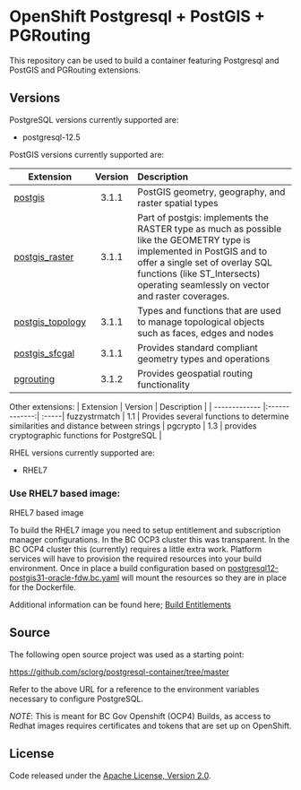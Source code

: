 # OpenShift Postgresql + PostGIS + PGRouting

This repository can be used to build a container featuring Postgresql and PostGIS and PGRouting extensions.

## Versions

PostgreSQL versions currently supported are:

- postgresql-12.5

PostGIS versions currently supported are:

| Extension                                                                  | Version | Description                                                                                                                                                                                                                                   |
| -------------------------------------------------------------------------- | :-----: | :-------------------------------------------------------------------------------------------------------------------------------------------------------------------------------------------------------------------------------------------- |
| [postgis](https://postgis.net/)                                            |  3.1.1  | PostGIS geometry, geography, and raster spatial types                                                                                                                                                                                         |
| [postgis_raster](https://trac.osgeo.org/postgis/wiki/WKTRaster)            |  3.1.1  | Part of postgis: implements the RASTER type as much as possible like the GEOMETRY type is implemented in PostGIS and to offer a single set of overlay SQL functions (like ST_Intersects) operating seamlessly on vector and raster coverages. |
| [postgis_topology](https://postgis.net/docs/manual-dev/Topology.html)      |  3.1.1  | Types and functions that are used to manage topological objects such as faces, edges and nodes                                                                                                                                                |
| [postgis_sfcgal](https://postgis.net/docs/reference.html#reference_sfcgal) |  3.1.1  | Provides standard compliant geometry types and operations                                                                                                                                                                                     |
| [pgrouting](https://pgrouting.org/)                                        |  3.1.2  | Provides geospatial routing functionality                                                                                                                                                                                                     |

Other extensions:
| Extension | Version | Description |
| ------------- |:-------------:| :-----|
fuzzystrmatch | 1.1 | Provides several functions to determine similarities and distance between strings |
pgcrypto | 1.3 | provides cryptographic functions for PostgreSQL |

RHEL versions currently supported are:

- RHEL7

### Use RHEL7 based image:

RHEL7 based image

To build the RHEL7 image you need to setup entitlement and subscription manager configurations. In the BC OCP3 cluster this was transparent. In the BC OCP4 cluster this (currently) requires a little extra work. Platform services will have to provision the required resources into your build environment. Once in place a build configuration based on [postgresql12-postgis31-oracle-fdw.bc.yaml](./openshift/postgresql12-postgis31-oracle-fdw.bc.yaml) will mount the resources so they are in place for the Dockerfile.

Additional information can be found here; [Build Entitlements](https://github.com/BCDevOps/OpenShift4-Migration/issues/15)

## Source

The following open source project was used as a starting point:

https://github.com/sclorg/postgresql-container/tree/master

Refer to the above URL for a reference to the environment variables necessary to configure PostgreSQL.

_NOTE_: This is meant for BC Gov Openshift (OCP4) Builds, as access to Redhat images requires certificates and tokens that are set up on OpenShift.

## License

Code released under the [Apache License, Version 2.0](https://www.apache.org/licenses/LICENSE-2.0).
